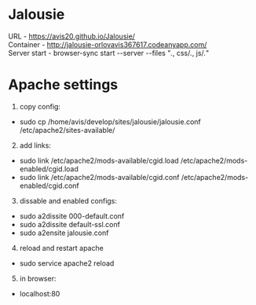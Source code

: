 # Jalousie
URL - https://avis20.github.io/Jalousie/<br>
Container - http://jalousie-orlovavis367617.codeanyapp.com/<br>
Server start - browser-sync start --server --files "*.*, css/*.*, js/*.*"

# Apache settings
1. copy config:
 * sudo cp /home/avis/develop/sites/jalousie/jalousie.conf /etc/apache2/sites-available/
2. add links:
 * sudo link /etc/apache2/mods-available/cgid.load /etc/apache2/mods-enabled/cgid.load
 * sudo link /etc/apache2/mods-available/cgid.conf /etc/apache2/mods-enabled/cgid.conf
3. dissable and enabled configs:
 * sudo a2dissite 000-default.conf
 * sudo a2dissite default-ssl.conf
 * sudo a2ensite jalousie.conf
4. reload and restart apache
 * sudo service apache2 reload
5. in browser:
 * localhost:80
